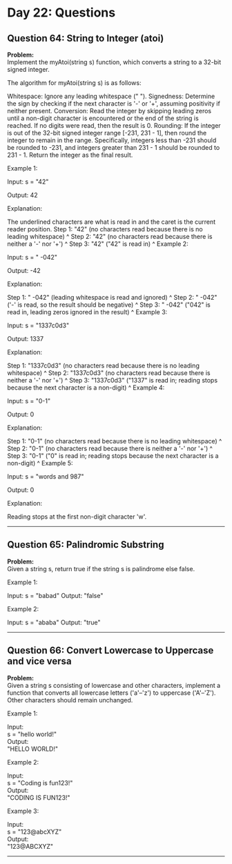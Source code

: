 # Day 22: Questions

## Question 64: String to Integer (atoi)

**Problem:**  
Implement the myAtoi(string s) function, which converts a string to a 32-bit signed integer.

The algorithm for myAtoi(string s) is as follows:

Whitespace: Ignore any leading whitespace (" ").
Signedness: Determine the sign by checking if the next character is '-' or '+', assuming positivity if neither present.
Conversion: Read the integer by skipping leading zeros until a non-digit character is encountered or the end of the string is reached. If no digits were read, then the result is 0.
Rounding: If the integer is out of the 32-bit signed integer range [-231, 231 - 1], then round the integer to remain in the range. Specifically, integers less than -231 should be rounded to -231, and integers greater than 231 - 1 should be rounded to 231 - 1.
Return the integer as the final result.

Example 1:

Input: s = "42"

Output: 42

Explanation:

The underlined characters are what is read in and the caret is the current reader position.
Step 1: "42" (no characters read because there is no leading whitespace)
^
Step 2: "42" (no characters read because there is neither a '-' nor '+')
^
Step 3: "42" ("42" is read in)
^
Example 2:

Input: s = " -042"

Output: -42

Explanation:

Step 1: " -042" (leading whitespace is read and ignored)
^
Step 2: " -042" ('-' is read, so the result should be negative)
^
Step 3: " -042" ("042" is read in, leading zeros ignored in the result)
^
Example 3:

Input: s = "1337c0d3"

Output: 1337

Explanation:

Step 1: "1337c0d3" (no characters read because there is no leading whitespace)
^
Step 2: "1337c0d3" (no characters read because there is neither a '-' nor '+')
^
Step 3: "1337c0d3" ("1337" is read in; reading stops because the next character is a non-digit)
^
Example 4:

Input: s = "0-1"

Output: 0

Explanation:

Step 1: "0-1" (no characters read because there is no leading whitespace)
^
Step 2: "0-1" (no characters read because there is neither a '-' nor '+')
^
Step 3: "0-1" ("0" is read in; reading stops because the next character is a non-digit)
^
Example 5:

Input: s = "words and 987"

Output: 0

Explanation:

Reading stops at the first non-digit character 'w'.

---

## Question 65: Palindromic Substring

**Problem:**  
Given a string s, return true if the string s is palindrome else false.

Example 1:

Input: s = "babad"
Output: "false"

Example 2:

Input: s = "ababa"
Output: "true"

---

## Question 66: Convert Lowercase to Uppercase and vice versa

**Problem:**  
Given a string s consisting of lowercase and other characters, implement a function that converts all lowercase letters ('a'–'z') to uppercase ('A'–'Z'). Other characters should remain unchanged.

Example 1:

Input:  
s = "hello world!"  
Output:  
"HELLO WORLD!"

Example 2:

Input:  
s = "Coding is fun123!"  
Output:  
"CODING IS FUN123!"

Example 3:

Input:  
s = "123@abcXYZ"  
Output:  
"123@ABCXYZ"

---

